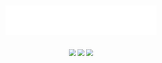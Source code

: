 <div align="center">
  <img width="70%" src="https://github.com/khytryy/norOS-core/blob/main/norOS.png" alt="norOS logo">
</div>

<br>

<p align="center">
  <img src="https://img.shields.io/github/languages/top/khytryy/norOS-core?logo=c&label=">
  <img src="https://img.shields.io/github/license/malwarepad/cavOS">
  <img src="https://app.codacy.com/project/badge/Grade/b0fd81ba8faa417fb1c2ea999d92c519">
</p>
